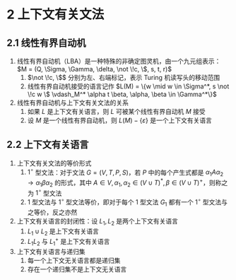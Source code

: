 # 2 上下文有关文法

## 2.1 线性有界自动机
1. 线性有界自动机（$\text{LBA}$）是一种特殊的非确定图灵机，由一个九元组表示：$M = (Q, \Sigma, \Gamma, \delta, \not \!c, \$, s, t, r)$
    1. $\not \!c, \$$ 分别为左、右端标记，表示 $\text{Turing}$ 机读写头的移动范围
    2. 线性有界自动机接受的语言记作 $L(M) = \{w \mid w \in \Sigma^*, s \not \!c w \$ \vdash_M^* \alpha t \beta, \alpha, \beta \in \Gamma^*\}$
2. 线性有界自动机与上下文有关文法的关系
    1. 如果 $L$ 是上下文有关语言，则 $L$ 可被某个线性有界自动机 $M$ 接受
    2. 设 $M$ 是一个线性有界自动机，则 $L(M) - \{\varepsilon\}$ 是一个上下文有关语言

## 2.2 上下文有关语言
1. 上下文有关文法的等价形式
    1. $1^\circ$ 型文法：对于文法 $G = (V, T, P, S)$，若 $P$ 中的每个产生式都是 $\alpha_1 A \alpha_2 \to \alpha_1 \beta \alpha_2$ 的形式，其中 $A \in V, \alpha_1, \alpha_2 \in (V \cup T)^*, \beta \in (V \cup T)^+$，则称之为 $1^\circ$ 型文法
    2. $1$ 型文法与 $1^\circ$ 型文法等价，即对于每个 $1$ 型文法 $G_1$ 都有一个 $1^\circ$ 型文法与之等价，反之亦然
2. 上下文有关语言的封闭性：设 $L_1, L_2$ 是两个上下文有关语言
    1. $L_1 \cup L_2$ 是上下文有关语言
    2. $L_1 L_2$ 与 $L_1^+$ 是上下文有关语言
3. 上下文有关语言与递归集
    1. 每一个上下文无关语言都是递归集
    2. 存在一个递归集不是上下文无关语言
